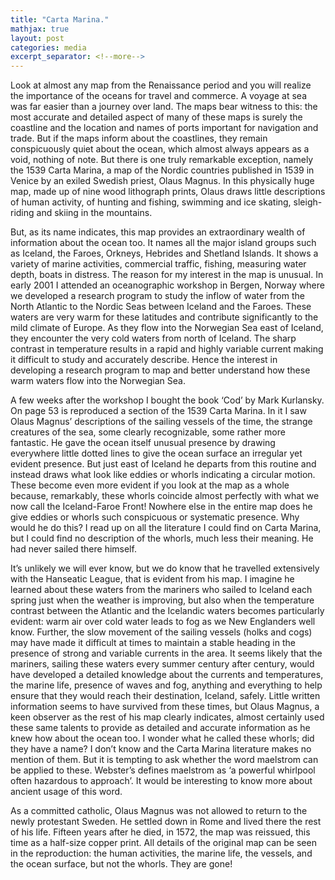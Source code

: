 ```yaml
---
title: "Carta Marina."
mathjax: true
layout: post
categories: media
excerpt_separator: <!--more-->
---
```


Look at almost any map from the Renaissance period and you will realize the importance of the oceans for travel and commerce. A voyage at sea was far easier than a journey over land. The maps bear witness to this: the most accurate and detailed aspect of many of these maps is surely the coastline and the location and names of ports important for navigation and trade. But if the maps inform about the coastlines, they remain conspicuously quiet about the ocean, which almost always appears as a void, nothing of note. But there is one truly remarkable exception, namely the 1539 Carta Marina, a map of the Nordic countries published in 1539 in Venice by an exiled Swedish priest, Olaus Magnus. In this physically huge map, made up of nine wood lithograph prints, Olaus draws little descriptions of human activity, of hunting and fishing, swimming and ice skating, sleigh-riding and skiing in the mountains. 
<!--more-->

But, as its name indicates, this map provides an extraordinary wealth of information about the ocean too. It names all the major island groups such as Iceland, the Faroes, Orkneys, Hebrides and Shetland Islands. It shows a variety of marine activities, commercial traffic, fishing, measuring water depth, boats in distress. The reason for my interest in the map is unusual. In early 2001 I attended an oceanographic workshop in Bergen, Norway where we developed a research program to study the inflow of water from the North Atlantic to the Nordic Seas between Iceland and the Faroes. These waters are very warm for these latitudes and contribute significantly to the mild climate of Europe. As they flow into the Norwegian Sea east of Iceland, they encounter the very cold waters from north of Iceland. The sharp contrast in temperature results in a rapid and highly variable current making it difficult to study and accurately describe. Hence the interest in developing a research program to map and better understand how these warm waters flow into the Norwegian Sea. 

A few weeks after the workshop I bought the book ‘Cod’ by Mark Kurlansky. On page 53 is reproduced a section of the 1539 Carta Marina. In it I saw Olaus Magnus’ descriptions of the sailing vessels of the time, the strange creatures of the sea, some clearly recognizable, some rather more fantastic. He gave the ocean itself unusual presence by drawing everywhere little dotted lines to give the ocean surface an irregular yet evident presence. But just east of Iceland he departs from this routine and instead draws what look like eddies or whorls indicating a circular motion. These become even more evident if you look at the map as a whole because, remarkably, these whorls coincide almost perfectly with what we now call the Iceland-Faroe Front! Nowhere else in the entire map does he give eddies or whorls such conspicuous or systematic presence. Why would he do this? I read up on all the literature I could find on Carta Marina, but I could find no description of the whorls, much less their meaning. He had never sailed there himself. 

It’s unlikely we will ever know, but we do know that he travelled extensively with the Hanseatic League, that is evident from his map. I imagine he learned about these waters from the mariners who sailed to Iceland each spring just when the weather is improving, but also when the temperature contrast between the Atlantic and the Icelandic waters becomes particularly evident: warm air over cold water leads to fog as we New Englanders well know. Further, the slow movement of the sailing vessels (holks and cogs) may have made it difficult at times to maintain a stable heading in the presence of strong and variable currents in the area. It seems likely that the mariners, sailing these waters every summer century after century, would have developed a detailed knowledge about the currents and temperatures, the marine life, presence of waves and fog, anything and everything to help ensure that they would reach their destination, Iceland, safely. Little written information seems to have survived from these times, but Olaus Magnus, a keen observer as the rest of his map clearly indicates, almost certainly used these same talents to provide as detailed and accurate information as he knew how about the ocean too. I wonder what he called these whorls; did they have a name? I don’t know and the Carta Marina literature makes no mention of them. But it is tempting to ask whether the word maelstrom can be applied to these. Webster’s defines maelstrom as ‘a powerful whirlpool often hazardous to approach’. It would be interesting to know more about ancient usage of this word. 

As a committed catholic, Olaus Magnus was not allowed to return to the newly protestant Sweden. He settled down in Rome and lived there the rest of his life. Fifteen years after he died, in 1572, the map was reissued, this time as a half-size copper print.  All details of the original map can be seen in the reproduction: the human activities, the marine life, the vessels, and the ocean surface, but not the whorls. They are gone!


